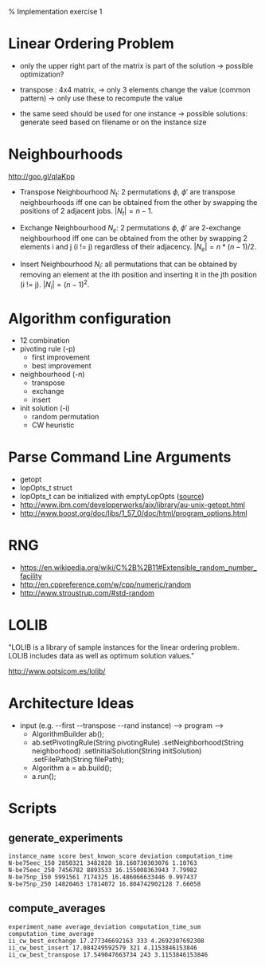 % Implementation exercise 1

# Linear Ordering Problem

* only the upper right part of the matrix is part of the solution -> possible
optimization?

* transpose : 4x4 matrix, -> only 3 elements change the value (common pattern)
-> only use these to recompute the value

* the same seed should be used for one instance -> possible solutions: generate
seed based on filename or on the instance size

# Neighbourhoods

<http://goo.gl/qIaKpp>

* Transpose Neighbourhood $N_t$: 2 permutations $\phi$, $\phi'$ are transpose
neighbourhoods iff one can be obtained from the other by swapping the positions
of 2 adjacent jobs. $|N_t| = n-1$.

* Exchange Neighbourhood $N_e$: 2 permutations $\phi$, $\phi'$ are 2-exchange
neighbourhood iff one can be obtained from the other by swapping 2 elements
i and j (i != j) regardless of their adjacency. $|N_e| = n*(n-1)/2$.

* Insert Neighbourhood $N_i$: all permutations that can be obtained by removing
an element at the ith position and inserting it in the jth position (i != j).
$|N_i| = (n-1)^2$.

# Algorithm configuration

* 12 combination
* pivoting rule (-p)
    * first improvement
    * best improvement
* neighbourhood (-n)
    * transpose
    * exchange
    * insert
* init solution (-i)
    * random permutation
    * CW heuristic

# Parse Command Line Arguments

* getopt
* lopOpts_t struct
* lopOpts_t can be initialized with emptyLopOpts ([source](http://goo.gl/21VvQQ))
* <http://www.ibm.com/developerworks/aix/library/au-unix-getopt.html>
* <http://www.boost.org/doc/libs/1_57_0/doc/html/program_options.html>

# RNG

* <https://en.wikipedia.org/wiki/C%2B%2B11#Extensible_random_number_facility>
* <http://en.cppreference.com/w/cpp/numeric/random>
* <http://www.stroustrup.com/#std-random>

# LOLIB

"LOLIB is a library of sample instances for the linear ordering problem. LOLIB
includes data as well as optimum solution values."

<http://www.optsicom.es/lolib/>

# Architecture Ideas

* input (e.g. --first --transpose --rand instance) --> program -->
    * AlgorithmBuilder ab();
    * ab.setPivotingRule(String pivotingRule)
        .setNeighborhood(String neighborhood)
        .setInitialSolution(String initSolution)
        .setFilePath(String filePath);
    * Algorithm a = ab.build();
    * a.run();

# Scripts

## generate_experiments

~~~
instance_name score best_knwon_score deviation computation_time
N-be75eec_150 2850321 3482828 18.160730303076 1.10763
N-be75eec_250 7456782 8893533 16.155008363943 7.79982
N-be75np_150 5991561 7174325 16.486066633446 0.997437
N-be75np_250 14820463 17814072 16.804742902128 7.66058
~~~

## compute_averages

~~~
experiment_name average_deviation computation_time_sum computation_time_average
ii_cw_best_exchange 17.277346692163 333 4.2692307692308
ii_cw_best_insert 17.084249592579 321 4.1153846153846
ii_cw_best_transpose 17.549047663734 243 3.1153846153846
~~~
